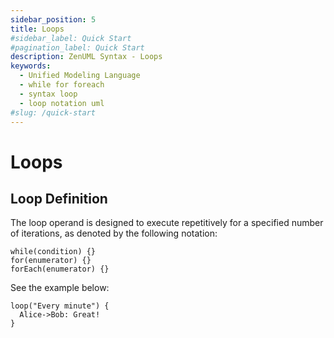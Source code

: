 ```yaml
---
sidebar_position: 5
title: Loops
#sidebar_label: Quick Start
#pagination_label: Quick Start
description: ZenUML Syntax - Loops
keywords:
  - Unified Modeling Language
  - while for foreach
  - syntax loop
  - loop notation uml
#slug: /quick-start
---
```


# Loops

## Loop Definition

The loop operand is designed to execute repetitively for a specified number of iterations, as denoted by the following notation:

```
while(condition) {}
for(enumerator) {}
forEach(enumerator) {}
```

See the example below:

```zenuml title=Loops
loop("Every minute") {
  Alice->Bob: Great!
}
```
